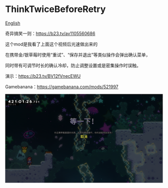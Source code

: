 # ThinkTwiceBeforeRetry
[English](README_en.md)

奇异搞笑一则：https://b23.tv/av1105560686

这个mod是我看了上面这个视频后光速做出来的

在携带金/银草莓时使用“重试”、“保存并退出”等类似操作会弹出确认菜单，

同时带有可调节时长的确认冷却，防止调整设置或是密集操作时误触。

演示：https://b23.tv/BV12fVnecEWU

Gamebanana：https://gamebanana.com/mods/521997

![demo](demo.png)